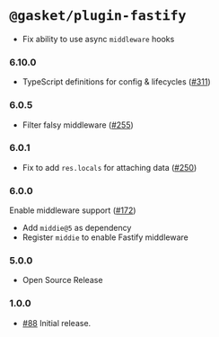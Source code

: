 # `@gasket/plugin-fastify`

- Fix ability to use async `middleware` hooks

### 6.10.0

- TypeScript definitions for config & lifecycles ([#311])

### 6.0.5

- Filter falsy middleware ([#255])

### 6.0.1

- Fix to add `res.locals` for attaching data ([#250])

### 6.0.0

Enable middleware support ([#172])
- Add `middie@5` as dependency
- Register `middie` to enable Fastify middleware

### 5.0.0

- Open Source Release

### 1.0.0

- [#88] Initial release.


[#88]: https://github.com/godaddy/gasket/pull/88
[#172]: https://github.com/godaddy/gasket/pull/172
[#250]: https://github.com/godaddy/gasket/pull/250
[#255]: https://github.com/godaddy/gasket/pull/255
[#311]: https://github.com/godaddy/gasket/pull/311
